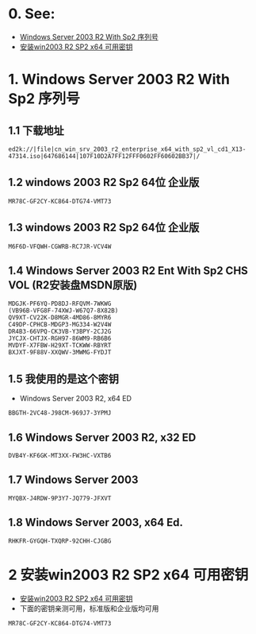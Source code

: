 # 0. See:
- [Windows Server 2003 R2 With Sp2 序列号](https://www.cnblogs.com/Amos-Turing/p/9583346.html)
- [安装win2003 R2 SP2 x64 可用密钥](https://blog.csdn.net/biying0923/article/details/105010276)

# 1. Windows Server 2003 R2 With Sp2 序列号


## 1.1 下载地址
```
ed2k://|file|cn_win_srv_2003_r2_enterprise_x64_with_sp2_vl_cd1_X13-47314.iso|647686144|107F10D2A7FF12FFF0602FF60602BB37|/
```
 

## 1.2 windows 2003 R2 Sp2 64位 企业版
```
MR78C-GF2CY-KC864-DTG74-VMT73
```
## 1.3 windows 2003 R2 Sp2 64位 企业版
```
M6F6D-VFQWH-CGWRB-RC7JR-VCV4W
```

## 1.4 Windows Server 2003 R2 Ent With Sp2 CHS VOL (R2安装盘MSDN原版)
```
MDGJK-PF6YQ-PD8DJ-RFQVM-7WKWG
(VB96B-VFG8F-74XWJ-W67Q7-8X82B)
QV9XT-CV22K-D8MGR-4MD86-8MYR6
C49DP-CPHCB-MDGP3-MG334-W2V4W
DR4B3-66VPQ-CK3VB-Y3BPY-2CJ2G
JYCJX-CHTJX-RGH97-86WM9-RB6B6
MVDYF-X7FBW-H29XT-TCKWW-RBYRT
BXJXT-9F88V-XXQWV-3MWMG-FYDJT
```

## 1.5 我使用的是这个密钥
- Windows Server 2003 R2, x64 ED
```
BBGTH-2VC48-J98CM-969J7-3YPMJ
```

## 1.6 Windows Server 2003 R2, x32 ED
```
DVB4Y-KF6GK-MT3XX-FW3HC-VXTB6
```

## 1.7 Windows Server 2003
```
MYQBX-J4RDW-9P3Y7-JQ779-JFXVT
```

## 1.8 Windows Server 2003, x64 Ed.
```
RHKFR-GYGQH-TXQRP-92CHH-CJGBG
```

# 2 安装win2003 R2 SP2 x64 可用密钥
- [安装win2003 R2 SP2 x64 可用密钥](https://blog.csdn.net/biying0923/article/details/105010276)
- 下面的密钥亲测可用，标准版和企业版均可用
```
MR78C-GF2CY-KC864-DTG74-VMT73
```

